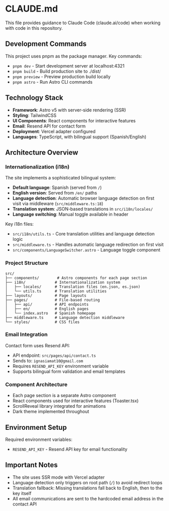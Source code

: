 # CLAUDE.md

This file provides guidance to Claude Code (claude.ai/code) when working with code in this repository.

## Development Commands

This project uses pnpm as the package manager. Key commands:

- `pnpm dev` - Start development server at localhost:4321
- `pnpm build` - Build production site to ./dist/
- `pnpm preview` - Preview production build locally
- `pnpm astro` - Run Astro CLI commands

## Technology Stack

- **Framework**: Astro v5 with server-side rendering (SSR)
- **Styling**: TailwindCSS
- **UI Components**: React components for interactive features
- **Email**: Resend API for contact form
- **Deployment**: Vercel adapter configured
- **Languages**: TypeScript, with bilingual support (Spanish/English)

## Architecture Overview

### Internationalization (i18n)
The site implements a sophisticated bilingual system:

- **Default language**: Spanish (served from `/`)
- **English version**: Served from `/en/` paths
- **Language detection**: Automatic browser language detection on first visit via middleware (`src/middleware.ts:18`)
- **Translation system**: JSON-based translations in `src/i18n/locales/`
- **Language switching**: Manual toggle available in header

Key i18n files:
- `src/i18n/utils.ts` - Core translation utilities and language detection logic
- `src/middleware.ts` - Handles automatic language redirection on first visit
- `src/components/LanguageSwitcher.astro` - Language toggle component

### Project Structure

```
src/
├── components/        # Astro components for each page section
├── i18n/             # Internationalization system
│   ├── locales/      # Translation files (en.json, es.json)
│   └── utils.ts      # Translation utilities
├── layouts/          # Page layouts
├── pages/            # File-based routing
│   ├── api/          # API endpoints
│   ├── en/           # English pages
│   └── index.astro   # Spanish homepage
├── middleware.ts     # Language detection middleware
└── styles/           # CSS files
```

### Email Integration
Contact form uses Resend API:
- API endpoint: `src/pages/api/contact.ts`
- Sends to: `ignasiamat10@gmail.com`
- Requires `RESEND_API_KEY` environment variable
- Supports bilingual form validation and email templates

### Component Architecture
- Each page section is a separate Astro component
- React components used for interactive features (Toaster.tsx)
- ScrollReveal library integrated for animations
- Dark theme implemented throughout

## Environment Setup

Required environment variables:
- `RESEND_API_KEY` - Resend API key for email functionality

## Important Notes

- The site uses SSR mode with Vercel adapter
- Language detection only triggers on root path (`/`) to avoid redirect loops
- Translation fallback: Missing translations fall back to English, then to the key itself
- All email communications are sent to the hardcoded email address in the contact API